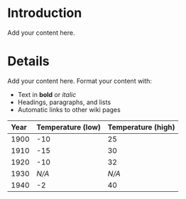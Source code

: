 # Introduction #

Add your content here.


# Details #

Add your content here.  Format your content with:
  * Text in **bold** or _italic_
  * Headings, paragraphs, and lists
  * Automatic links to other wiki pages

| **Year** | **Temperature (low)** | **Temperature (high)** |
|:---------|:----------------------|:-----------------------|
| 1900 | -10 | 25 |
| 1910 | -15 | 30 |
| 1920 | -10 | 32 |
| 1930 | _N/A_ | _N/A_ |
| 1940 | -2 | 40 |